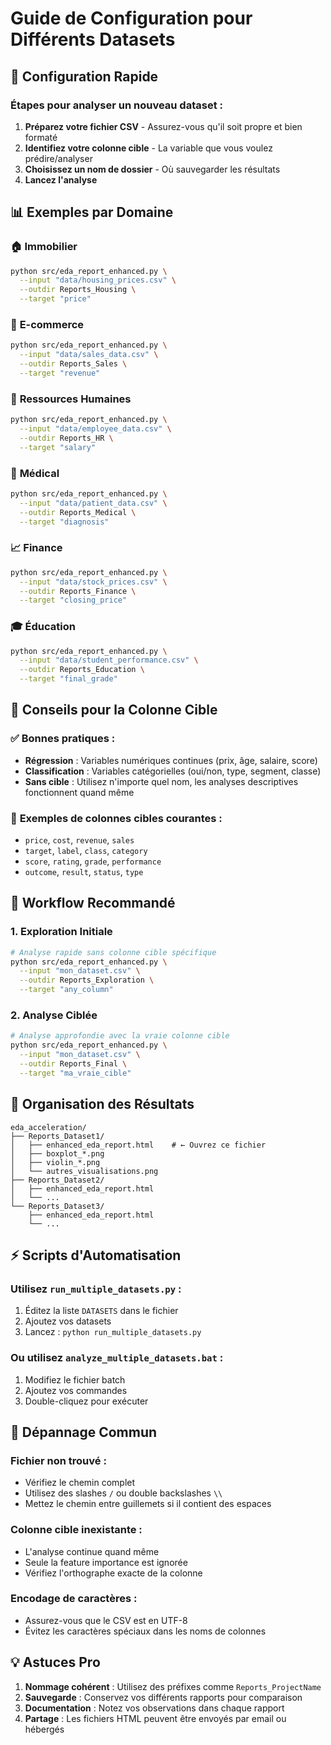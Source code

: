 # Guide de Configuration pour Différents Datasets

## 🔧 Configuration Rapide

### Étapes pour analyser un nouveau dataset :

1. **Préparez votre fichier CSV** - Assurez-vous qu'il soit propre et bien formaté
2. **Identifiez votre colonne cible** - La variable que vous voulez prédire/analyser  
3. **Choisissez un nom de dossier** - Où sauvegarder les résultats
4. **Lancez l'analyse**

## 📊 Exemples par Domaine

### 🏠 **Immobilier**
```bash
python src/eda_report_enhanced.py \
  --input "data/housing_prices.csv" \
  --outdir Reports_Housing \
  --target "price"
```

### 🛒 **E-commerce**  
```bash
python src/eda_report_enhanced.py \
  --input "data/sales_data.csv" \
  --outdir Reports_Sales \
  --target "revenue"
```

### 👥 **Ressources Humaines**
```bash
python src/eda_report_enhanced.py \
  --input "data/employee_data.csv" \
  --outdir Reports_HR \
  --target "salary"
```

### 🏥 **Médical**
```bash
python src/eda_report_enhanced.py \
  --input "data/patient_data.csv" \
  --outdir Reports_Medical \
  --target "diagnosis"
```

### 📈 **Finance**
```bash
python src/eda_report_enhanced.py \
  --input "data/stock_prices.csv" \
  --outdir Reports_Finance \
  --target "closing_price"
```

### 🎓 **Éducation**
```bash
python src/eda_report_enhanced.py \
  --input "data/student_performance.csv" \
  --outdir Reports_Education \
  --target "final_grade"
```

## 🎯 **Conseils pour la Colonne Cible**

### ✅ **Bonnes pratiques :**
- **Régression** : Variables numériques continues (prix, âge, salaire, score)
- **Classification** : Variables catégorielles (oui/non, type, segment, classe)
- **Sans cible** : Utilisez n'importe quel nom, les analyses descriptives fonctionnent quand même

### 📝 **Exemples de colonnes cibles courantes :**
- `price`, `cost`, `revenue`, `sales`
- `target`, `label`, `class`, `category`  
- `score`, `rating`, `grade`, `performance`
- `outcome`, `result`, `status`, `type`

## 🔄 **Workflow Recommandé**

### 1. **Exploration Initiale**
```bash
# Analyse rapide sans colonne cible spécifique
python src/eda_report_enhanced.py \
  --input "mon_dataset.csv" \
  --outdir Reports_Exploration \
  --target "any_column"
```

### 2. **Analyse Ciblée** 
```bash
# Analyse approfondie avec la vraie colonne cible
python src/eda_report_enhanced.py \
  --input "mon_dataset.csv" \
  --outdir Reports_Final \
  --target "ma_vraie_cible"
```

## 📁 **Organisation des Résultats**

```
eda_acceleration/
├── Reports_Dataset1/
│   ├── enhanced_eda_report.html    # ← Ouvrez ce fichier
│   ├── boxplot_*.png
│   ├── violin_*.png
│   └── autres_visualisations.png
├── Reports_Dataset2/
│   ├── enhanced_eda_report.html
│   └── ...
└── Reports_Dataset3/
    ├── enhanced_eda_report.html
    └── ...
```

## ⚡ **Scripts d'Automatisation**

### Utilisez `run_multiple_datasets.py` :
1. Éditez la liste `DATASETS` dans le fichier
2. Ajoutez vos datasets
3. Lancez : `python run_multiple_datasets.py`

### Ou utilisez `analyze_multiple_datasets.bat` :
1. Modifiez le fichier batch
2. Ajoutez vos commandes
3. Double-cliquez pour exécuter

## 🚨 **Dépannage Commun**

### Fichier non trouvé :
- Vérifiez le chemin complet
- Utilisez des slashes `/` ou double backslashes `\\`
- Mettez le chemin entre guillemets si il contient des espaces

### Colonne cible inexistante :
- L'analyse continue quand même
- Seule la feature importance est ignorée
- Vérifiez l'orthographe exacte de la colonne

### Encodage de caractères :
- Assurez-vous que le CSV est en UTF-8
- Évitez les caractères spéciaux dans les noms de colonnes

## 💡 **Astuces Pro**

1. **Nommage cohérent** : Utilisez des préfixes comme `Reports_ProjectName`
2. **Sauvegarde** : Conservez vos différents rapports pour comparaison
3. **Documentation** : Notez vos observations dans chaque rapport
4. **Partage** : Les fichiers HTML peuvent être envoyés par email ou hébergés
